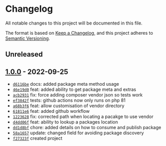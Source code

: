 # Changelog

All notable changes to this project will be documented in this file.

The format is based on [Keep a Changelog](https://keepachangelog.com/en/1.0.0/), and this project adheres to [Semantic Versioning](https://semver.org/spec/v2.0.0.html).

## Unreleased

## [1.0.0](https://github.com/myerscode/package-discovery/releases/tag/1.0.0) - 2022-09-25

- [`d6116be`](https://github.com/myerscode/package-discovery/commit/d6116be6f7cbc56edd4dcab2ba2148ca809348ea) docs: added package meta method usage
- [`46e19d0`](https://github.com/myerscode/package-discovery/commit/46e19d00f264981bc451a602c4de40d4d799af69) feat: added ability to get package meta and extras
- [`acb2931`](https://github.com/myerscode/package-discovery/commit/acb2931561b8bf120d91a13e9ae609509459130e) fix: force adding composer vendor json so tests work
- [`ef3842f`](https://github.com/myerscode/package-discovery/commit/ef3842f5a732d67b27cfea148a132858bfb7979f) tests: github actions now only runs on php 81
- [`a68b3f6`](https://github.com/myerscode/package-discovery/commit/a68b3f66f5d0322c3ce459ad73596a04356af5a1) feat: allow customisation of vendor directory
- [`61811e6`](https://github.com/myerscode/package-discovery/commit/61811e62d20d028ba8d43d29d40af2300dec56a5) feat: added github workflow
- [`1223628`](https://github.com/myerscode/package-discovery/commit/12236283db6c55ce24240f200f5459c9a3014913) fix: corrected path when locating a pacakge to use vendor
- [`d4dd06f`](https://github.com/myerscode/package-discovery/commit/d4dd06f1b9770182c9df38b310fa4576df185d3f) feat: ability to lookup a packages location
- [`dd1d8bf`](https://github.com/myerscode/package-discovery/commit/dd1d8bfe97b3c350bf44d682c681474e66bb37bb) chore: added details on how to consume and publish package
- [`58a1657`](https://github.com/myerscode/package-discovery/commit/58a165734308b2e9db19e4de4ce98ebbd3bef1d6) update: changed field for avoiding package discovery
- [`f27323f`](https://github.com/myerscode/package-discovery/commit/f27323f5a6040d3bd837c675fd82c0df1fb71664) created project
